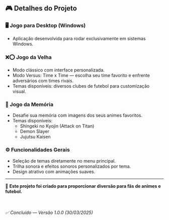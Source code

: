 <h2>🎮 Detalhes do Projeto</h2>

<h3>🖥️ Jogo para Desktop (Windows)</h3>
<ul>
  <li>Aplicação desenvolvida para rodar exclusivamente em sistemas Windows.</li>
</ul>

<h3>❌⭕ Jogo da Velha</h3>
<ul>
  <li>Modo clássico com interface personalizada.</li>
  <li>Modo Versus: Time x Time — escolha seu time favorito e enfrente adversários com times rivais.</li>
  <li>Temas disponíveis: diversos clubes de futebol para customização visual.</li>
</ul>

<h3>🧠 Jogo da Memória</h3>
<ul>
  <li>Desafie sua memória com imagens dos seus animes favoritos.</li>
  <li>Temas disponíveis:
    <ul>
      <li>Shingeki no Kyojin (Attack on Titan)</li>
      <li>Demon Slayer</li>
      <li>Jujutsu Kaisen</li>
    </ul>
  </li>
</ul>

<h3>⚙️ Funcionalidades Gerais</h3>
<ul>
  <li>Seleção de temas diretamente no menu principal.</li>
  <li>Trilha sonora e efeitos sonoros personalizados por tema.</li>
  <li>Design atrativo com animações suaves.</li>
</ul>

<hr>
<p>📌 <strong>Este projeto foi criado para proporcionar diversão para fãs de animes e futebol.</strong></p>

<br>
<h6>✅ Concluído — Versão 1.0.0 (30/03/2025)</h6>
